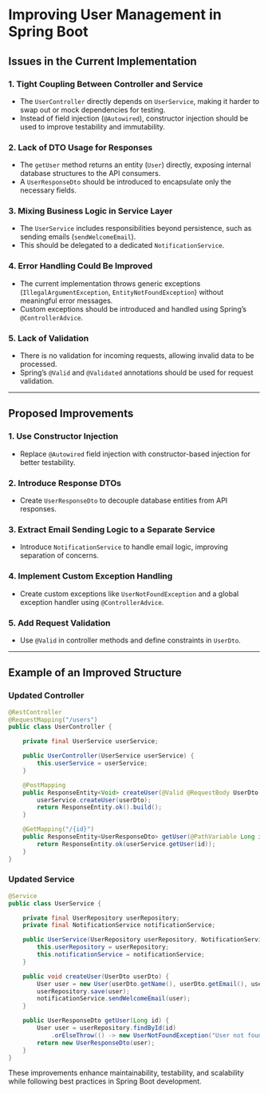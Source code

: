 # Improving User Management in Spring Boot

## Issues in the Current Implementation

### 1. Tight Coupling Between Controller and Service
- The `UserController` directly depends on `UserService`, making it harder to swap out or mock dependencies for testing.
- Instead of field injection (`@Autowired`), constructor injection should be used to improve testability and immutability.

### 2. Lack of DTO Usage for Responses
- The `getUser` method returns an entity (`User`) directly, exposing internal database structures to the API consumers.
- A `UserResponseDto` should be introduced to encapsulate only the necessary fields.

### 3. Mixing Business Logic in Service Layer
- The `UserService` includes responsibilities beyond persistence, such as sending emails (`sendWelcomeEmail`).
- This should be delegated to a dedicated `NotificationService`.

### 4. Error Handling Could Be Improved
- The current implementation throws generic exceptions (`IllegalArgumentException`, `EntityNotFoundException`) without meaningful error messages.
- Custom exceptions should be introduced and handled using Spring’s `@ControllerAdvice`.

### 5. Lack of Validation
- There is no validation for incoming requests, allowing invalid data to be processed.
- Spring’s `@Valid` and `@Validated` annotations should be used for request validation.

---

## Proposed Improvements

### 1. Use Constructor Injection
- Replace `@Autowired` field injection with constructor-based injection for better testability.

### 2. Introduce Response DTOs
- Create `UserResponseDto` to decouple database entities from API responses.

### 3. Extract Email Sending Logic to a Separate Service
- Introduce `NotificationService` to handle email logic, improving separation of concerns.

### 4. Implement Custom Exception Handling
- Create custom exceptions like `UserNotFoundException` and a global exception handler using `@ControllerAdvice`.

### 5. Add Request Validation
- Use `@Valid` in controller methods and define constraints in `UserDto`.

---

## Example of an Improved Structure

### Updated Controller
```java
@RestController
@RequestMapping("/users")
public class UserController {

    private final UserService userService;

    public UserController(UserService userService) {
        this.userService = userService;
    }

    @PostMapping
    public ResponseEntity<Void> createUser(@Valid @RequestBody UserDto userDto) {
        userService.createUser(userDto);
        return ResponseEntity.ok().build();
    }

    @GetMapping("/{id}")
    public ResponseEntity<UserResponseDto> getUser(@PathVariable Long id) {
        return ResponseEntity.ok(userService.getUser(id));
    }
}
```

### Updated Service
```java
@Service
public class UserService {

    private final UserRepository userRepository;
    private final NotificationService notificationService;

    public UserService(UserRepository userRepository, NotificationService notificationService) {
        this.userRepository = userRepository;
        this.notificationService = notificationService;
    }

    public void createUser(UserDto userDto) {
        User user = new User(userDto.getName(), userDto.getEmail(), userDto.getAddress(), userDto.getPhone());
        userRepository.save(user);
        notificationService.sendWelcomeEmail(user);
    }

    public UserResponseDto getUser(Long id) {
        User user = userRepository.findById(id)
            .orElseThrow(() -> new UserNotFoundException("User not found"));
        return new UserResponseDto(user);
    }
}
```

These improvements enhance maintainability, testability, and scalability while following best practices in Spring Boot development.

